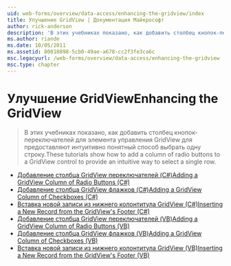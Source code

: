 ```yaml
---
uid: web-forms/overview/data-access/enhancing-the-gridview/index
title: Улучшение GridView | Документация Майкрософт
author: rick-anderson
description: 'В этих учебниках показано, как добавить столбец кнопок-переключателей для элемента управления GridView для предоставляют интуитивно понятный способ выбрать одну строку.'
ms.author: riande
ms.date: 10/05/2011
ms.assetid: 80010898-5cb0-49ae-a678-cc2f3fe3ca6c
msc.legacyurl: /web-forms/overview/data-access/enhancing-the-gridview
msc.type: chapter
---
```

<a name="enhancing-the-gridview"></a><span data-ttu-id="a9cb0-103">Улучшение GridView</span><span class="sxs-lookup"><span data-stu-id="a9cb0-103">Enhancing the GridView</span></span>
====================
> <span data-ttu-id="a9cb0-104">В этих учебниках показано, как добавить столбец кнопок-переключателей для элемента управления GridView для предоставляют интуитивно понятный способ выбрать одну строку.</span><span class="sxs-lookup"><span data-stu-id="a9cb0-104">These tutorials show how to add a column of radio buttons to a GridView control to provide an intuitive way to select a single row.</span></span>


- [<span data-ttu-id="a9cb0-105">Добавление столбца GridView переключателей (C#)</span><span class="sxs-lookup"><span data-stu-id="a9cb0-105">Adding a GridView Column of Radio Buttons (C#)</span></span>](adding-a-gridview-column-of-radio-buttons-cs.md)
- [<span data-ttu-id="a9cb0-106">Добавление столбца GridView флажков (C#)</span><span class="sxs-lookup"><span data-stu-id="a9cb0-106">Adding a GridView Column of Checkboxes (C#)</span></span>](adding-a-gridview-column-of-checkboxes-cs.md)
- [<span data-ttu-id="a9cb0-107">Вставка новой записи из нижнего колонтитула GridView (C#)</span><span class="sxs-lookup"><span data-stu-id="a9cb0-107">Inserting a New Record from the GridView's Footer (C#)</span></span>](inserting-a-new-record-from-the-gridview-s-footer-cs.md)
- [<span data-ttu-id="a9cb0-108">Добавление столбца GridView переключателей (VB)</span><span class="sxs-lookup"><span data-stu-id="a9cb0-108">Adding a GridView Column of Radio Buttons (VB)</span></span>](adding-a-gridview-column-of-radio-buttons-vb.md)
- [<span data-ttu-id="a9cb0-109">Добавление столбца GridView флажков (VB)</span><span class="sxs-lookup"><span data-stu-id="a9cb0-109">Adding a GridView Column of Checkboxes (VB)</span></span>](adding-a-gridview-column-of-checkboxes-vb.md)
- [<span data-ttu-id="a9cb0-110">Вставка новой записи из нижнего колонтитула GridView (VB)</span><span class="sxs-lookup"><span data-stu-id="a9cb0-110">Inserting a New Record from the GridView's Footer (VB)</span></span>](inserting-a-new-record-from-the-gridview-s-footer-vb.md)
